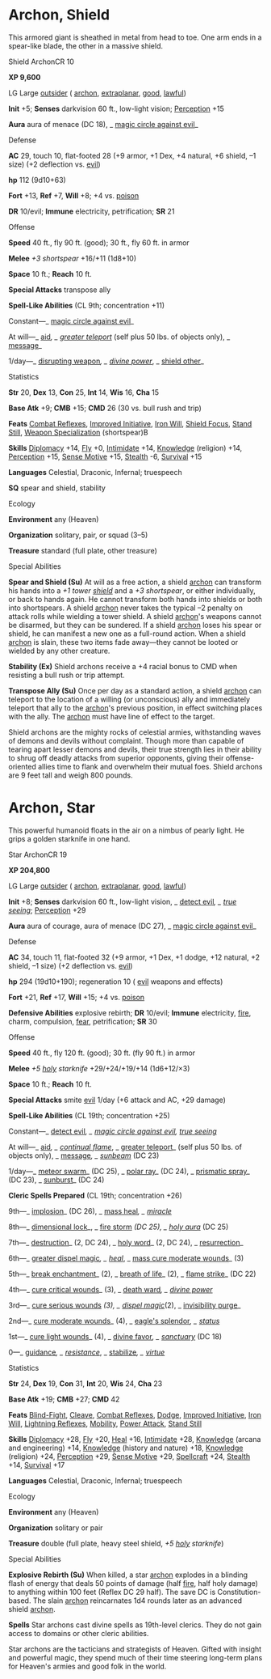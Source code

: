 # Archon, Shield

This armored giant is sheathed in metal from head to toe. One arm ends in a spear-like blade, the other in a massive shield.

Shield ArchonCR 10

**XP 9,600**

LG Large [outsider](monsters/creatureTypes#_outsider) ( [archon](monsters/creatureTypes#_archon-subtype), [extraplanar](monsters/creatureTypes#_extraplanar-subtype), [good](monsters/creatureTypes#_good-subtype), [lawful](monsters/creatureTypes#_lawful-subtype))

**Init** +5; **Senses** darkvision 60 ft., low-light vision; [Perception](additionalMonsters/../skills/perception#_perception) +15

**Aura** aura of menace (DC 18), _ [magic circle against evil](additionalMonsters/../spells/magicCircleAgainstEvil#_magic-circle-against-evil)_

Defense

**AC** 29, touch 10, flat-footed 28 (+9 armor, +1 Dex, +4 natural, +6 shield, –1 size) (+2 deflection vs. [evil](monsters/creatureTypes#_evil-subtype))

**hp** 112 (9d10+63)

**Fort** +13, **Ref** +7, **Will** +8; +4 vs. [poison](monsters/universalMonsterRules#_poison-(ex-or-su))

**DR** 10/evil; **Immune** electricity, petrification; **SR** 21

Offense

**Speed** 40 ft., fly 90 ft. (good); 30 ft., fly 60 ft. in armor

**Melee** _+3 shortspear_ +16/+11 (1d8+10)

**Space** 10 ft.; **Reach** 10 ft.

**Special Attacks** transpose ally

**Spell-Like Abilities** (CL 9th; concentration +11)

Constant—_ [magic circle against evil](additionalMonsters/../spells/magicCircleAgainstEvil#_magic-circle-against-evil)_

At will—_ [aid](additionalMonsters/../spells/aid#_aid)_, _ [greater teleport](additionalMonsters/../spells/teleport#_teleport-greater)_ (self plus 50 lbs. of objects only), _ [message](additionalMonsters/../spells/message#_message)_

1/day—_ [disrupting weapon](additionalMonsters/../spells/disruptingWeapon#_disrupting-weapon)_, _ [divine power](additionalMonsters/../spells/divinePower#_divine-power)_, _ [shield other](additionalMonsters/../spells/shieldOther#_shield-other)_

Statistics

**Str** 20, **Dex** 13, **Con** 25, **Int** 14, **Wis** 16, **Cha** 15

**Base Atk** +9; **CMB** +15; **CMD** 26 (30 vs. bull rush and trip)

**Feats** [Combat Reflexes](additionalMonsters/../feats#_combat-reflexes), [Improved Initiative](additionalMonsters/../feats#_improved-initiative), [Iron Will](additionalMonsters/../feats#_iron-will), [Shield Focus](additionalMonsters/../feats#_shield-focus), [Stand Still](additionalMonsters/../feats#_stand-still), [Weapon Specialization](additionalMonsters/../feats#_weapon-specialization) (shortspear)B

**Skills** [Diplomacy](additionalMonsters/../skills/diplomacy#_diplomacy) +14, [Fly](additionalMonsters/../skills/fly#_fly) +0, [Intimidate](additionalMonsters/../skills/intimidate#_intimidate) +14, [Knowledge](additionalMonsters/../skills/knowledge#_knowledge) (religion) +14, [Perception](additionalMonsters/../skills/perception#_perception) +15, [Sense Motive](additionalMonsters/../skills/senseMotive#_sense-motive) +15, [Stealth](additionalMonsters/../skills/stealth#_stealth) -6, [Survival](additionalMonsters/../skills/survival#_survival) +15

**Languages** Celestial, Draconic, Infernal; truespeech

**SQ** spear and shield, stability

Ecology

**Environment** any (Heaven)

**Organization** solitary, pair, or squad (3–5)

**Treasure** standard (full plate, other treasure)

Special Abilities

**Spear and Shield (Su)** At will as a free action, a shield [archon](monsters/creatureTypes#_archon-subtype) can transform his hands into a _+1 tower [shield](additionalMonsters/../spells/shield#_shield)_ and a _+3 shortspear_, or either individually, or back to hands again. He cannot transform both hands into shields or both into shortspears. A shield [archon](monsters/creatureTypes#_archon-subtype) never takes the typical –2 penalty on attack rolls while wielding a tower shield. A shield [archon](monsters/creatureTypes#_archon-subtype)'s weapons cannot be disarmed, but they can be sundered. If a shield [archon](monsters/creatureTypes#_archon-subtype) loses his spear or shield, he can manifest a new one as a full-round action. When a shield [archon](monsters/creatureTypes#_archon-subtype) is slain, these two items fade away—they cannot be looted or wielded by any other creature.

**Stability (Ex)** Shield archons receive a +4 racial bonus to CMD when resisting a bull rush or trip attempt.

**Transpose Ally (Su)** Once per day as a standard action, a shield [archon](monsters/creatureTypes#_archon-subtype) can teleport to the location of a willing (or unconscious) ally and immediately teleport that ally to the [archon](monsters/creatureTypes#_archon-subtype)'s previous position, in effect switching places with the ally. The [archon](monsters/creatureTypes#_archon-subtype) must have line of effect to the target.

Shield archons are the mighty rocks of celestial armies, withstanding waves of demons and devils without complaint. Though more than capable of tearing apart lesser demons and devils, their true strength lies in their ability to shrug off deadly attacks from superior opponents, giving their offense-oriented allies time to flank and overwhelm their mutual foes. Shield archons are 9 feet tall and weigh 800 pounds.

# Archon, Star

This powerful humanoid floats in the air on a nimbus of pearly light. He grips a golden starknife in one hand.

Star ArchonCR 19

**XP 204,800**

LG Large [outsider](monsters/creatureTypes#_outsider) ( [archon](monsters/creatureTypes#_archon-subtype), [extraplanar](monsters/creatureTypes#_extraplanar-subtype), [good](monsters/creatureTypes#_good-subtype), [lawful](monsters/creatureTypes#_lawful-subtype))

**Init** +8; **Senses** darkvision 60 ft., low-light vision, _ [detect evil](additionalMonsters/../spells/detectEvil#_detect-evil)_, _ [true seeing](additionalMonsters/../spells/trueSeeing#_true-seeing)_; [Perception](additionalMonsters/../skills/perception#_perception) +29

**Aura** aura of courage, aura of menace (DC 27), _ [magic circle against evil](additionalMonsters/../spells/magicCircleAgainstEvil#_magic-circle-against-evil)_

Defense

**AC** 34, touch 11, flat-footed 32 (+9 armor, +1 Dex, +1 dodge, +12 natural, +2 shield, –1 size) (+2 deflection vs. [evil](monsters/creatureTypes#_evil-subtype))

**hp** 294 (19d10+190); regeneration 10 ( [evil](monsters/creatureTypes#_evil-subtype) weapons and effects)

**Fort** +21, **Ref** +17, **Will** +15; +4 vs. [poison](monsters/universalMonsterRules#_poison-(ex-or-su))

**Defensive Abilities** explosive rebirth; **DR** 10/evil; **Immune** electricity, [fire](monsters/creatureTypes#_fire-subtype), charm, compulsion, [fear](monsters/universalMonsterRules#_fear-(su-or-sp)), petrification; **SR** 30

Offense

**Speed** 40 ft., fly 120 ft. (good); 30 ft. (fly 90 ft.) in armor

**Melee** _+5 [holy](additionalMonsters/../magicItems/weapons#_weapons-holy) starknife_ +29/+24/+19/+14 (1d6+12/×3)

**Space** 10 ft.; **Reach** 10 ft.

**Special Attacks** smite [evil](monsters/creatureTypes#_evil-subtype) 1/day (+6 attack and AC, +29 damage)

**Spell-Like Abilities** (CL 19th; concentration +25)

Constant—_ [detect evil](additionalMonsters/../spells/detectEvil#_detect-evil)_, _ [magic circle against evil](additionalMonsters/../spells/magicCircleAgainstEvil#_magic-circle-against-evil), [true seeing](additionalMonsters/../spells/trueSeeing#_true-seeing)_

At will—_ [aid](additionalMonsters/../spells/aid#_aid)_, _ [continual flame](additionalMonsters/../spells/continualFlame#_continual-flame)_, _ [greater teleport](additionalMonsters/../spells/teleport#_teleport-greater)_ (self plus 50 lbs. of objects only), _ [message](additionalMonsters/../spells/message#_message)_, _ [sunbeam](additionalMonsters/../spells/sunbeam#_sunbeam)_ (DC 23)

1/day—_ [meteor swarm](additionalMonsters/../spells/meteorSwarm#_meteor-swarm)_ (DC 25), _ [polar ray](additionalMonsters/../spells/polarRay#_polar-ray)_ (DC 24), _ [prismatic spray](additionalMonsters/../spells/prismaticSpray#_prismatic-spray)_ (DC 23), _ [sunburst](additionalMonsters/../spells/sunburst#_sunburst)_ (DC 24)

**Cleric Spells Prepared** (CL 19th; concentration +26)

9th—_ [implosion](additionalMonsters/../spells/implosion#_implosion)_ (DC 26), _ [mass heal](additionalMonsters/../spells/heal#_heal-mass)_, _ [miracle](additionalMonsters/../spells/miracle#_miracle)_

8th—_ [dimensional lock](additionalMonsters/../spells/dimensionalLock#_dimensional-lock)_, _ [fire storm](additionalMonsters/../spells/fireStorm#_fire-storm) _(DC 25), _ [holy aura](additionalMonsters/../spells/holyAura#_holy-aura)_ (DC 25)

7th—_ [destruction](additionalMonsters/../spells/destruction#_destruction)_ (2, DC 24), _ [holy word](additionalMonsters/../spells/holyWord#_holy-word)_ (2, DC 24), _ [resurrection](additionalMonsters/../spells/resurrection#_resurrection)_

6th—_ [greater dispel magic](additionalMonsters/../spells/dispelMagic#_dispel-magic-greater)_, _ [heal](additionalMonsters/../spells/heal#_heal)_, _ [mass cure moderate wounds](additionalMonsters/../spells/cureModerateWounds#_cure-moderate-wounds-mass)_ (3)

5th—_ [break enchantment](additionalMonsters/../spells/breakEnchantment#_break-enchantment)_ (2), _ [breath of life](additionalMonsters/../spells/breathOfLife#_breath-of-life)_ (2), _ [flame strike](additionalMonsters/../spells/flameStrike#_flame-strike)_ (DC 22)

4th—_ [cure critical wounds](additionalMonsters/../spells/cureCriticalWounds#_cure-critical-wounds)_ (3), _ [death ward](additionalMonsters/../spells/deathWard#_death-ward)_, _ [divine power](additionalMonsters/../spells/divinePower#_divine-power)_

3rd—_ [cure serious wounds](additionalMonsters/../spells/cureSeriousWounds#_cure-serious-wounds) _(3), _ [dispel magic](additionalMonsters/../spells/dispelMagic#_dispel-magic)_(2), _ [invisibility purge](additionalMonsters/../spells/invisibilityPurge#_invisibility-purge)_

2nd—_ [cure moderate wounds](additionalMonsters/../spells/cureModerateWounds#_cure-moderate-wounds)_ (4), _ [eagle's splendor](additionalMonsters/../spells/eagleSSplendor#_eagle-s-splendor)_, _ [status](additionalMonsters/../spells/status#_status)_

1st—_ [cure light wounds](additionalMonsters/../spells/cureLightWounds#_cure-light-wounds)_ (4), _ [divine favor](additionalMonsters/../spells/divineFavor#_divine-favor)_, _ [sanctuary](additionalMonsters/../spells/sanctuary#_sanctuary)_ (DC 18)

0—_ [guidance](additionalMonsters/../spells/guidance#_guidance)_, _ [resistance](additionalMonsters/../spells/resistance#_resistance)_, _ [stabilize](additionalMonsters/../spells/stabilize#_stabilize)_, _ [virtue](additionalMonsters/../spells/virtue#_virtue)_

Statistics

**Str** 24, **Dex** 19, **Con** 31, **Int** 20, **Wis** 24, **Cha** 23

**Base Atk** +19; **CMB** +27; **CMD** 42

**Feats** [Blind-Fight](additionalMonsters/../feats#_blind-fight), [Cleave](additionalMonsters/../feats#_cleave), [Combat Reflexes](additionalMonsters/../feats#_combat-reflexes), [Dodge](additionalMonsters/../feats#_dodge), [Improved Initiative](additionalMonsters/../feats#_improved-initiative), [Iron Will](additionalMonsters/../feats#_iron-will), [Lightning Reflexes](additionalMonsters/../feats#_lightning-reflexes), [Mobility](additionalMonsters/../feats#_mobility), [Power Attack](additionalMonsters/../feats#_power-attack), [Stand Still](additionalMonsters/../feats#_stand-still)

**Skills** [Diplomacy](additionalMonsters/../skills/diplomacy#_diplomacy) +28, [Fly](additionalMonsters/../skills/fly#_fly) +20, [Heal](additionalMonsters/../skills/heal#_heal) +16, [Intimidate](additionalMonsters/../skills/intimidate#_intimidate) +28, [Knowledge](additionalMonsters/../skills/knowledge#_knowledge) (arcana and engineering) +14, [Knowledge](additionalMonsters/../skills/knowledge#_knowledge) (history and nature) +18, [Knowledge](additionalMonsters/../skills/knowledge#_knowledge) (religion) +24, [Perception](additionalMonsters/../skills/perception#_perception) +29, [Sense Motive](additionalMonsters/../skills/senseMotive#_sense-motive) +29, [Spellcraft](additionalMonsters/../skills/spellcraft#_spellcraft) +24, [Stealth](additionalMonsters/../skills/stealth#_stealth) +14, [Survival](additionalMonsters/../skills/survival#_survival) +17

**Languages** Celestial, Draconic, Infernal; truespeech

Ecology

**Environment** any (Heaven)

**Organization** solitary or pair

**Treasure** double (full plate, heavy steel shield, _+5 [holy](additionalMonsters/../magicItems/weapons#_weapons-holy) starknife_)

Special Abilities

**Explosive Rebirth (Su)** When killed, a star [archon](monsters/creatureTypes#_archon-subtype) explodes in a blinding flash of energy that deals 50 points of damage (half [fire](monsters/creatureTypes#_fire-subtype), half holy damage) to anything within 100 feet (Reflex DC 29 half). The save DC is Constitution-based. The slain [archon](monsters/creatureTypes#_archon-subtype) reincarnates 1d4 rounds later as an advanced shield [archon](monsters/creatureTypes#_archon-subtype).

**Spells** Star archons cast divine spells as 19th-level clerics. They do not gain access to domains or other cleric abilities.

Star archons are the tacticians and strategists of Heaven. Gifted with insight and powerful magic, they spend much of their time steering long-term plans for Heaven's armies and good folk in the world.

